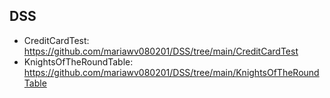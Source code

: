 ## DSS

+ CreditCardTest: https://github.com/mariawv080201/DSS/tree/main/CreditCardTest
+ KnightsOfTheRoundTable: https://github.com/mariawv080201/DSS/tree/main/KnightsOfTheRoundTable
